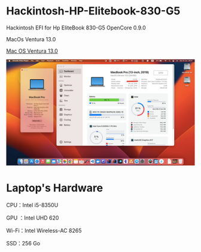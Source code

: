 # Hackintosh-HP-Elitebook-830-G5
Hackintosh EFI for Hp EliteBook 830-G5 OpenCore 0.9.0

MacOs Ventura 13.0


  <A href="photo_2023-06-24 20.13.17.jpeg" target=_blank>Mac OS Ventura 13.0</A>
  
  ![Screenshot](https://github.com/jkaninda/Hackintosh-HP-EliteBook-830-G5-OC-Ventura/blob/main/photo_2023-06-24%2020.13.17.jpeg)


# Laptop's Hardware

CPU：Intel i5-8350U

GPU ：Intel UHD 620

Wi-Fi：Intel Wireless-AC 8265

SSD：256 Go